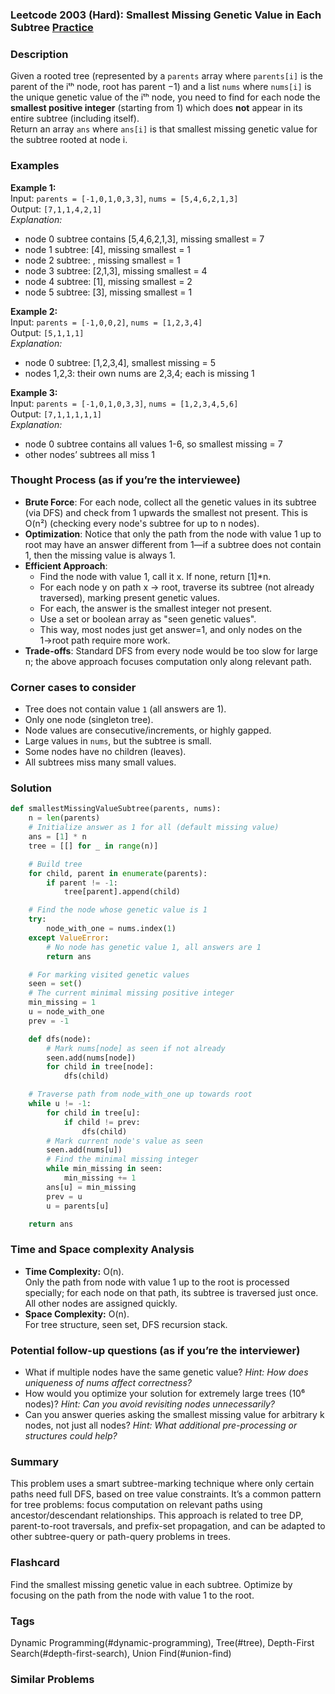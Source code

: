 ### Leetcode 2003 (Hard): Smallest Missing Genetic Value in Each Subtree [Practice](https://leetcode.com/problems/smallest-missing-genetic-value-in-each-subtree)

### Description  
Given a rooted tree (represented by a `parents` array where `parents[i]` is the parent of the iᵗʰ node, root has parent −1) and a list `nums` where `nums[i]` is the unique genetic value of the iᵗʰ node, you need to find for each node the **smallest positive integer** (starting from 1) which does **not** appear in its entire subtree (including itself).  
Return an array `ans` where `ans[i]` is that smallest missing genetic value for the subtree rooted at node i.

### Examples  

**Example 1:**  
Input: `parents = [-1,0,1,0,3,3]`, `nums = [5,4,6,2,1,3]`  
Output: `[7,1,1,4,2,1]`  
*Explanation:*
- node 0 subtree contains [5,4,6,2,1,3], missing smallest = 7
- node 1 subtree: [4], missing smallest = 1
- node 2 subtree: , missing smallest = 1
- node 3 subtree: [2,1,3], missing smallest = 4
- node 4 subtree: [1], missing smallest = 2
- node 5 subtree: [3], missing smallest = 1

**Example 2:**  
Input: `parents = [-1,0,0,2]`, `nums = [1,2,3,4]`  
Output: `[5,1,1,1]`  
*Explanation:*  
- node 0 subtree: [1,2,3,4], smallest missing = 5  
- nodes 1,2,3: their own nums are 2,3,4; each is missing 1

**Example 3:**  
Input: `parents = [-1,0,1,0,3,3]`, `nums = [1,2,3,4,5,6]`  
Output: `[7,1,1,1,1,1]`  
*Explanation:*  
- node 0 subtree contains all values 1-6, so smallest missing = 7  
- other nodes’ subtrees all miss 1

### Thought Process (as if you’re the interviewee)  

- **Brute Force**: For each node, collect all the genetic values in its subtree (via DFS) and check from 1 upwards the smallest not present. This is O(n²) (checking every node's subtree for up to n nodes).
- **Optimization**: Notice that only the path from the node with value 1 up to root may have an answer different from 1—if a subtree does not contain 1, then the missing value is always 1.
- **Efficient Approach**:  
    - Find the node with value 1, call it x. If none, return [1]*n.
    - For each node y on path x → root, traverse its subtree (not already traversed), marking present genetic values.
    - For each, the answer is the smallest integer not present.
    - Use a set or boolean array as "seen genetic values".
    - This way, most nodes just get answer=1, and only nodes on the 1→root path require more work.
- **Trade-offs**: Standard DFS from every node would be too slow for large n; the above approach focuses computation only along relevant path.

### Corner cases to consider  
- Tree does not contain value `1` (all answers are 1).
- Only one node (singleton tree).
- Node values are consecutive/increments, or highly gapped.
- Large values in `nums`, but the subtree is small.
- Some nodes have no children (leaves).
- All subtrees miss many small values.

### Solution

```python
def smallestMissingValueSubtree(parents, nums):
    n = len(parents)
    # Initialize answer as 1 for all (default missing value)
    ans = [1] * n
    tree = [[] for _ in range(n)]

    # Build tree
    for child, parent in enumerate(parents):
        if parent != -1:
            tree[parent].append(child)

    # Find the node whose genetic value is 1
    try:
        node_with_one = nums.index(1)
    except ValueError:
        # No node has genetic value 1, all answers are 1
        return ans

    # For marking visited genetic values
    seen = set()
    # The current minimal missing positive integer
    min_missing = 1
    u = node_with_one
    prev = -1

    def dfs(node):
        # Mark nums[node] as seen if not already
        seen.add(nums[node])
        for child in tree[node]:
            dfs(child)

    # Traverse path from node_with_one up towards root
    while u != -1:
        for child in tree[u]:
            if child != prev:
                dfs(child)
        # Mark current node's value as seen
        seen.add(nums[u])
        # Find the minimal missing integer
        while min_missing in seen:
            min_missing += 1
        ans[u] = min_missing
        prev = u
        u = parents[u]

    return ans
```

### Time and Space complexity Analysis  

- **Time Complexity:** O(n).  
  Only the path from node with value 1 up to the root is processed specially; for each node on that path, its subtree is traversed just once. All other nodes are assigned quickly.
- **Space Complexity:** O(n).  
  For tree structure, seen set, DFS recursion stack.

### Potential follow-up questions (as if you’re the interviewer)  

- What if multiple nodes have the same genetic value?
  *Hint: How does uniqueness of nums affect correctness?*
- How would you optimize your solution for extremely large trees (10⁶ nodes)?
  *Hint: Can you avoid revisiting nodes unnecessarily?*
- Can you answer queries asking the smallest missing value for arbitrary k nodes, not just all nodes?
  *Hint: What additional pre-processing or structures could help?*

### Summary
This problem uses a smart subtree-marking technique where only certain paths need full DFS, based on tree value constraints. It’s a common pattern for tree problems: focus computation on relevant paths using ancestor/descendant relationships. This approach is related to tree DP, parent-to-root traversals, and prefix-set propagation, and can be adapted to other subtree-query or path-query problems in trees.


### Flashcard
Find the smallest missing genetic value in each subtree. Optimize by focusing on the path from the node with value 1 to the root.

### Tags
Dynamic Programming(#dynamic-programming), Tree(#tree), Depth-First Search(#depth-first-search), Union Find(#union-find)

### Similar Problems
